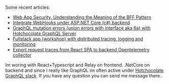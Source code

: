 
Some recent articles:
- [Web App Security, Understanding the Meaning of the BFF Pattern](https://dev.to/damikun/web-app-security-understanding-the-meaning-of-the-bff-pattern-i85)
- [Integrate WebHooks under ASP.NET Core (c#) backend](https://dev.to/damikun/integrate-webhook-under-net-c-backend-4f7)
- [GraphQL mutation errors (union errors with interface aka 6a) with Hotchocolate GraphQL Server](https://dev.to/damikun/graphql-mutation-union-erros-6a-with-hotchocolate-graphql-server-1b70)
- [Fullstack app (workshop) with distributed tracing, logging and monitoring](https://dev.to/damikun/fullstack-app-workshop-with-distributed-tracing-and-monitoring-3i45)
- [Export request traces from React SPA to backend Opentelemetry collector](https://dev.to/damikun/export-request-traces-from-react-spa-to-backend-opentelemetry-collector-4kb4)

Im woring with React+Typescript and Relay on frontend. .NetCore on backend and since i really like GraphQL im often active under [Hotchocolate GraphQL slack](http://slack.chillicream.com/). If you have any question you can send me message there..
